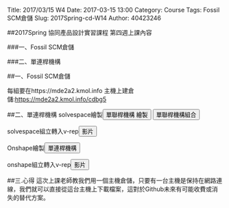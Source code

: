 Title: 2017/03/15 W4
Date: 2017-03-15 13:00
Category: Course
Tags: Fossil SCM倉儲
Slug: 2017Spring-cd-W14
Author: 40423246

##2017Spring 協同產品設計實習課程  第四週上課內容

###一、Fossil SCM倉儲

###二、單連桿機構

<!-- PELICAN_END_SUMMARY -->

##一、Fossil SCM倉儲
<p>每組要在https://mde2a2.kmol.info 主機上建倉儲:<a href="https://mde2a2.kmol.info/cdbg5">https://mde2a2.kmol.info/cdbg5</a></p>

##二、單連桿機構
solvespace繪製<button onClick="lity('https://vimeo.com/210904309')"><span class="glyphicon glyphicon-facetime-video"></span> 單聯桿機構 繪製</button>
<button onClick="lity('https://vimeo.com/210904346')"><span class="glyphicon glyphicon-facetime-video"></span> 單聯桿機構組合</button>

solvespace組立轉入v-rep<button onClick="lity('https://vimeo.com/210906520')"><span class="glyphicon glyphicon-facetime-video"></span> 影片</button>

Onshape繪製<button onClick="lity('https://vimeo.com/210905493')"><span class="glyphicon glyphicon-facetime-video"></span> 單連桿機構</button>

onshape組立轉入v-rep<button onClick="lity('https://vimeo.com/210907004')"><span class="glyphicon glyphicon-facetime-video"></span>影片</button>

##三.心得
這次上課老師教我們用一個主機倉儲，只要有一台主機是保持在網路連線，我們就可以直接從這台主機上下載檔案，這對於Github未來有可能收費或消失的替代方案。




